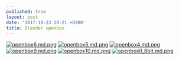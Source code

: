```yaml
---
published: true
layout: post
date: '2017-10-23 20:21 +0200'
title: Blender openbox
---
```

[![openbox6.md.png](https://cdn.scrot.moe/images/2017/10/23/openbox6.md.png)](https://cdn.scrot.moe/images/2017/10/23/openbox6.png)
[![openbox5.md.png](https://cdn.scrot.moe/images/2017/10/23/openbox5.md.png)](https://cdn.scrot.moe/images/2017/10/23/openbox5.png)
[![openbox4.md.png](https://cdn.scrot.moe/images/2017/10/23/openbox4.md.png)](https://cdn.scrot.moe/images/2017/10/23/openbox4.png)
[![openbox9.md.png](https://cdn.scrot.moe/images/2017/10/23/openbox9.md.png)](https://cdn.scrot.moe/images/2017/10/23/openbox9.png)
[![openbox10.md.png](https://cdn.scrot.moe/images/2017/10/23/openbox10.md.png)](https://cdn.scrot.moe/images/2017/10/23/openbox10.png)
[![openboxII_8bit.md.png](https://cdn.scrot.moe/images/2017/10/24/openboxII_8bit.md.png)](https://cdn.scrot.moe/images/2017/10/24/openboxII_8bit.png)
